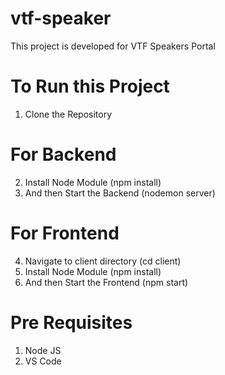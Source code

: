 # vtf-speaker
This project is developed for VTF Speakers Portal

# To Run this Project
 1) Clone the Repository
 
 # For Backend
 2) Install Node Module (npm install)
 3) And then Start the Backend (nodemon server)

 # For Frontend
 4) Navigate to client directory (cd client)
 5) Install Node Module (npm install)
 6) And then Start the Frontend (npm start)

# Pre Requisites
1) Node JS
2) VS Code
